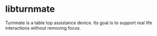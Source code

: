 # libturnmate
Turnmate is a table top assistance device. Its goal is to support real life interactions without removing focus.
